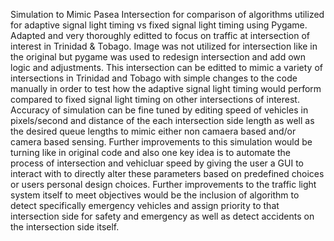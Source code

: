 Simulation to Mimic Pasea Intersection for comparison of algorithms utilized for adaptive signal light timing vs fixed signal light timing using Pygame.
Adapted and very thoroughly editted to focus on traffic at intersection of interest in Trinidad & Tobago. Image was not utilized for intersection like in the original but pygame was used to redesign intersection and add own logic and adjustments. This intersection can be editted to mimic a variety of intersections in Trinidad and Tobago with simple changes to the code manually in order to test how the adaptive signal light timing would perform compared to fixed signal light timing on other intersections of interest.
Accuracy of simulation can be fine tuned by editing speed of vehicles in pixels/second and distance of the each intersection side length as well as the desired queue lengths to mimic either non camaera based and/or camera based sensing.
Further improvements to this simulation would be turning like in original code and also one key idea is to automate the process of intersection and vehicluar speed by giving the user a GUI to interact with to directly alter these parameters based on predefined choices or users personal design choices.
Further improvements to the traffic light system itself to meet objectives would be the inclusion of algorithm to detect specifically emergency vehicles and assign priority to that intersection side for safety and emergency as well as detect accidents on the intersection side itself.
